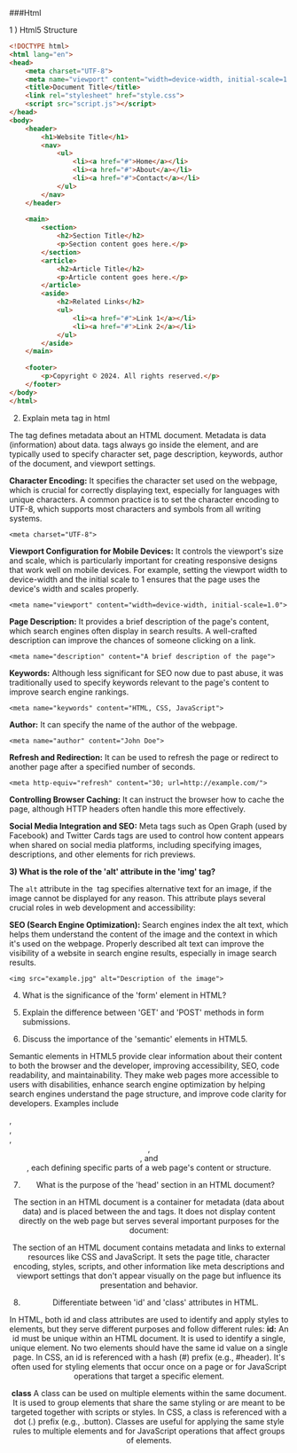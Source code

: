 ###Html

1 ) Html5 Structure

```html
<!DOCTYPE html>
<html lang="en">
<head>
    <meta charset="UTF-8">
    <meta name="viewport" content="width=device-width, initial-scale=1.0">
    <title>Document Title</title>
    <link rel="stylesheet" href="style.css">
    <script src="script.js"></script>
</head>
<body>
    <header>
        <h1>Website Title</h1>
        <nav>
            <ul>
                <li><a href="#">Home</a></li>
                <li><a href="#">About</a></li>
                <li><a href="#">Contact</a></li>
            </ul>
        </nav>
    </header>
    
    <main>
        <section>
            <h2>Section Title</h2>
            <p>Section content goes here.</p>
        </section>
        <article>
            <h2>Article Title</h2>
            <p>Article content goes here.</p>
        </article>
        <aside>
            <h2>Related Links</h2>
            <ul>
                <li><a href="#">Link 1</a></li>
                <li><a href="#">Link 2</a></li>
            </ul>
        </aside>
    </main>
    
    <footer>
        <p>Copyright © 2024. All rights reserved.</p>
    </footer>
</body>
</html>

```

2) Explain meta tag in html

The <meta> tag defines metadata about an HTML document. Metadata is data (information) about data. <meta> tags always go inside the <head> element, and are typically used to specify character set, page description, keywords, author of the document, and viewport settings.



**Character Encoding:** It specifies the character set used on the webpage, which is crucial for correctly displaying text, especially for languages with unique characters. A common practice is to set the character encoding to UTF-8, which supports most characters and symbols from all writing systems.


`<meta charset="UTF-8">`

**Viewport Configuration for Mobile Devices:** It controls the viewport's size and scale, which is particularly important for creating responsive designs that work well on mobile devices. For example, setting the viewport width to device-width and the initial scale to 1 ensures that the page uses the device's width and scales properly.


`<meta name="viewport" content="width=device-width, initial-scale=1.0">`

**Page Description:** It provides a brief description of the page's content, which search engines often display in search results. A well-crafted description can improve the chances of someone clicking on a link.


`<meta name="description" content="A brief description of the page">`

**Keywords:** Although less significant for SEO now due to past abuse, it was traditionally used to specify keywords relevant to the page's content to improve search engine rankings.


`<meta name="keywords" content="HTML, CSS, JavaScript">`

**Author:** It can specify the name of the author of the webpage.


`<meta name="author" content="John Doe">`

**Refresh and Redirection:** It can be used to refresh the page or redirect to another page after a specified number of seconds.


`<meta http-equiv="refresh" content="30; url=http://example.com/">`

**Controlling Browser Caching:** It can instruct the browser how to cache the page, although HTTP headers often handle this more effectively.

**Social Media Integration and SEO:** Meta tags such as Open Graph (used by Facebook) and Twitter Cards tags are used to control how content appears when shared on social media platforms, including specifying images, descriptions, and other elements for rich previews.


**3)  What is the role of the 'alt' attribute in the 'img' tag?**

The `alt` attribute in the <img> tag specifies alternative text for an image, if the image cannot be displayed for any reason. This attribute plays several crucial roles in web development and accessibility:

**SEO (Search Engine Optimization):** Search engines index the alt text, which helps them understand the content of the image and the context in which it's used on the webpage. Properly described alt text can improve the visibility of a website in search engine results, especially in image search results.

`<img src="example.jpg" alt="Description of the image">`


4) What is the significance of the 'form' element in HTML?

5) Explain the difference between 'GET' and 'POST' methods in form submissions.
6) Discuss the importance of the 'semantic' elements in HTML5.


Semantic elements in HTML5 provide clear information about their content to both the browser and the developer, improving accessibility, SEO, code readability, and maintainability. They make web pages more accessible to users with disabilities, enhance search engine optimization by helping search engines understand the page structure, and improve code clarity for developers. Examples include <article>, <aside>, <footer>, <header>, <nav>, and <section>, each defining specific parts of a web page's content or structure.

7) What is the purpose of the 'head' section in an HTML document?

The <head> section in an HTML document is a container for metadata (data about data) and is placed between the <html> and <body> tags. It does not display content directly on the web page but serves several important purposes for the document:

The <head> section of an HTML document contains metadata and links to external resources like CSS and JavaScript. It sets the page title, character encoding, styles, scripts, and other information like meta descriptions and viewport settings that don't appear visually on the page but influence its presentation and behavior.

8) Differentiate between 'id' and 'class' attributes in HTML.


In HTML, both id and class attributes are used to identify and apply styles to elements, but they serve different purposes and follow different rules:
**id:** An id must be unique within an HTML document. It is used to identify a single, unique element. No two elements should have the same id value on a single page. In CSS, an id is referenced with a hash (#) prefix (e.g., #header). It's often used for styling elements that occur once on a page or for JavaScript operations that target a specific element.

**class**  A class can be used on multiple elements within the same document. It is used to group elements that share the same styling or are meant to be targeted together with scripts or styles. In CSS, a class is referenced with a dot (.) prefix (e.g., .button). Classes are useful for applying the same style rules to multiple elements and for JavaScript operations that affect groups of elements.







